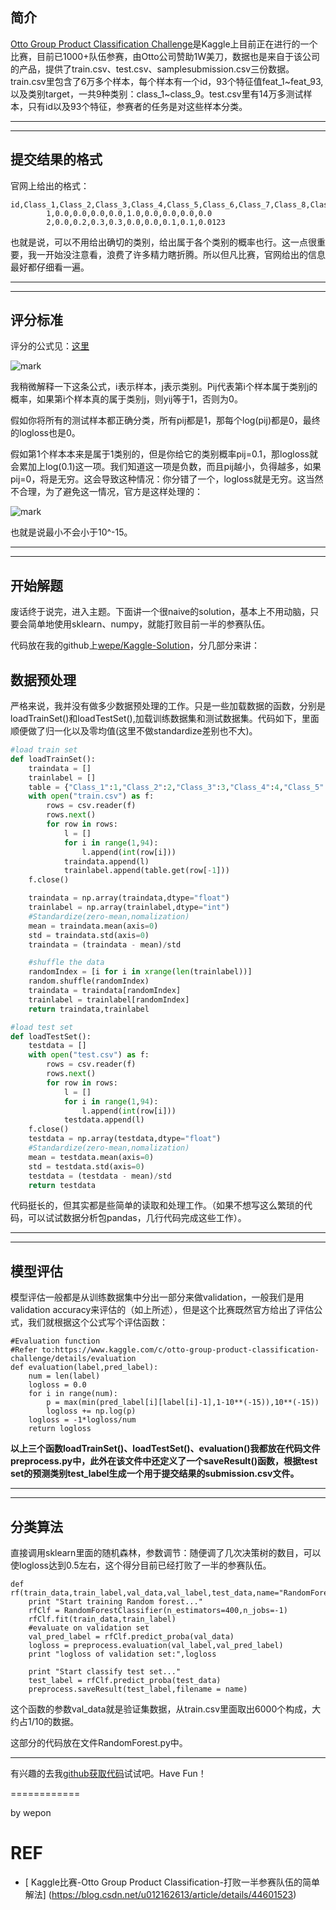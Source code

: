 ## 简介

[Otto Group Product Classification Challenge](https://www.kaggle.com/c/otto-group-product-classification-challenge)是Kaggle上目前正在进行的一个比赛，目前已1000+队伍参赛，由Otto公司赞助1W美刀，数据也是来自于该公司的产品，提供了train.csv、test.csv、samplesubmission.csv三份数据。train.csv里包含了6万多个样本，每个样本有一个id，93个特征值feat_1~feat_93,以及类别target，一共9种类别：class_1~class_9。test.csv里有14万多测试样本，只有id以及93个特征，参赛者的任务是对这些样本分类。

------

------

## 提交结果的格式

官网上给出的格式：

```
id,Class_1,Class_2,Class_3,Class_4,Class_5,Class_6,Class_7,Class_8,Class_9
        1,0.0,0.0,0.0,0.0,1.0,0.0,0.0,0.0,0.0
        2,0.0,0.2,0.3,0.3,0.0,0.0,0.1,0.1,0.0123
```

也就是说，可以不用给出确切的类别，给出属于各个类别的概率也行。这一点很重要，我一开始没注意看，浪费了许多精力瞎折腾。所以但凡比赛，官网给出的信息最好都仔细看一遍。

------

------

## 评分标准

评分的公式见：[这里](https://www.kaggle.com/c/otto-group-product-classification-challenge/details/evaluation)

![mark](http://pacdb2bfr.bkt.clouddn.com/blog/image/180803/00LHBag7Gj.png?imageslim)

我稍微解释一下这条公式，i表示样本，j表示类别。Pij代表第i个样本属于类别j的概率，如果第i个样本真的属于类别j，则yij等于1，否则为0。

假如你将所有的测试样本都正确分类，所有pij都是1，那每个log(pij)都是0，最终的logloss也是0。

假如第1个样本本来是属于1类别的，但是你给它的类别概率pij=0.1，那logloss就会累加上log(0.1)这一项。我们知道这一项是负数，而且pij越小，负得越多，如果pij=0，将是无穷。这会导致这种情况：你分错了一个，logloss就是无穷。这当然不合理，为了避免这一情况，官方是这样处理的：

![mark](http://pacdb2bfr.bkt.clouddn.com/blog/image/180803/Im4JmhEcJb.png?imageslim)

也就是说最小不会小于10^-15。

------

------

## 开始解题

废话终于说完，进入主题。下面讲一个很naive的solution，基本上不用动脑，只要会简单地使用sklearn、numpy，就能打败目前一半的参赛队伍。

代码放在我的github上[wepe/Kaggle-Solution](https://github.com/wepe/Kaggle-Solution/tree/master/Otto%20Group%20Product%20Classification%20Challenge)，分几部分来讲：

## 数据预处理

严格来说，我并没有做多少数据预处理的工作。只是一些加载数据的函数，分别是
loadTrainSet()和loadTestSet(),加载训练数据集和测试数据集。代码如下，里面顺便做了归一化以及零均值(这里不做standardize差别也不大)。

```python
#load train set
def loadTrainSet():
    traindata = []
    trainlabel = []
    table = {"Class_1":1,"Class_2":2,"Class_3":3,"Class_4":4,"Class_5":5,"Class_6":6,"Class_7":7,"Class_8":8,"Class_9":9}
    with open("train.csv") as f:
        rows = csv.reader(f)
        rows.next()
        for row in rows:
            l = []
            for i in range(1,94):
                l.append(int(row[i]))
            traindata.append(l)
            trainlabel.append(table.get(row[-1]))
    f.close()

    traindata = np.array(traindata,dtype="float")
    trainlabel = np.array(trainlabel,dtype="int")
    #Standardize(zero-mean,nomalization)
    mean = traindata.mean(axis=0)
    std = traindata.std(axis=0)
    traindata = (traindata - mean)/std

    #shuffle the data
    randomIndex = [i for i in xrange(len(trainlabel))]
    random.shuffle(randomIndex)
    traindata = traindata[randomIndex]
    trainlabel = trainlabel[randomIndex]
    return traindata,trainlabel

#load test set
def loadTestSet():
    testdata = []
    with open("test.csv") as f:
        rows = csv.reader(f)
        rows.next()
        for row in rows:
            l = []
            for i in range(1,94):
                l.append(int(row[i]))
            testdata.append(l)
    f.close()
    testdata = np.array(testdata,dtype="float")
    #Standardize(zero-mean,nomalization)
    mean = testdata.mean(axis=0)
    std = testdata.std(axis=0)
    testdata = (testdata - mean)/std
    return testdata
```

代码挺长的，但其实都是些简单的读取和处理工作。（如果不想写这么繁琐的代码，可以试试数据分析包pandas，几行代码完成这些工作）。

------

------

## 模型评估

模型评估一般都是从训练数据集中分出一部分来做validation，一般我们是用validation accuracy来评估的（如上所述），但是这个比赛既然官方给出了评估公式，我们就根据这个公式写个评估函数：

```
#Evaluation function
#Refer to:https://www.kaggle.com/c/otto-group-product-classification-challenge/details/evaluation
def evaluation(label,pred_label):
    num = len(label)
    logloss = 0.0
    for i in range(num):
        p = max(min(pred_label[i][label[i]-1],1-10**(-15)),10**(-15))
        logloss += np.log(p)
    logloss = -1*logloss/num
    return logloss
```

**以上三个函数loadTrainSet()、loadTestSet()、evaluation()我都放在代码文件preprocess.py中，此外在该文件中还定义了一个saveResult()函数，根据test set的预测类别test_label生成一个用于提交结果的submission.csv文件。**

------

------

## 分类算法

直接调用sklearn里面的随机森林，参数调节：随便调了几次决策树的数目，可以使logloss达到0.5左右，这个得分目前已经打败了一半的参赛队伍。

```
def rf(train_data,train_label,val_data,val_label,test_data,name="RandomForest_submission.csv"):
    print "Start training Random forest..."
    rfClf = RandomForestClassifier(n_estimators=400,n_jobs=-1)
    rfClf.fit(train_data,train_label)
    #evaluate on validation set
    val_pred_label = rfClf.predict_proba(val_data)
    logloss = preprocess.evaluation(val_label,val_pred_label)
    print "logloss of validation set:",logloss

    print "Start classify test set..."
    test_label = rfClf.predict_proba(test_data)
    preprocess.saveResult(test_label,filename = name)
```

这个函数的参数val_data就是验证集数据，从train.csv里面取出6000个构成，大约占1/10的数据。

这部分的代码放在文件RandomForest.py中。

------

有兴趣的去我[github获取代码](https://github.com/wepe/Kaggle-Solution/tree/master/Otto%20Group%20Product%20Classification%20Challenge)试试吧。Have Fun！

============

by wepon




# REF

- [ Kaggle比赛-Otto Group Product Classification-打败一半参赛队伍的简单解法] (https://blog.csdn.net/u012162613/article/details/44601523)
